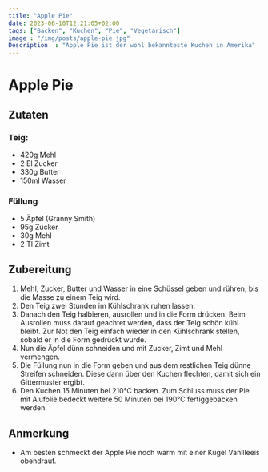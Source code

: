 ```yaml
---
title: "Apple Pie"
date: 2023-06-10T12:21:05+02:00
tags: ["Backen", "Kuchen", "Pie", "Vegetarisch"]
image : "/img/posts/apple-pie.jpg"
Description  : "Apple Pie ist der wohl bekannteste Kuchen in Amerika"
---
```

# Apple Pie
## Zutaten
### Teig:
- 420g Mehl
- 2 El Zucker
- 330g Butter
- 150ml Wasser
### Füllung
- 5 Äpfel (Granny Smith)
- 95g Zucker
- 30g Mehl
- 2 Tl Zimt


## Zubereitung
1. Mehl, Zucker, Butter und Wasser in eine Schüssel geben und rühren, bis die Masse zu einem Teig wird.
2. Den Teig zwei Stunden im Kühlschrank ruhen lassen.
3. Danach den Teig halbieren, ausrollen und in die Form drücken. Beim Ausrollen muss darauf geachtet werden, dass der Teig schön kühl bleibt. Zur Not den Teig einfach wieder in den Kühlschrank stellen, sobald er in die Form gedrückt wurde.
4. Nun die Äpfel dünn schneiden und mit Zucker, Zimt und Mehl vermengen.
5. Die Füllung nun in die Form geben und aus dem restlichen Teig dünne Streifen schneiden. Diese dann über den Kuchen flechten, damit sich ein Gittermuster ergibt.
6. Den Kuchen 15 Minuten bei 210°C backen. Zum Schluss muss der Pie mit Alufolie bedeckt weitere 50 Minuten bei 190°C fertiggebacken werden.

## Anmerkung
- Am besten schmeckt der Apple Pie noch warm mit einer Kugel Vanilleeis obendrauf.